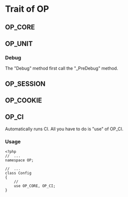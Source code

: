 Trait of OP
===

## OP_CORE

## OP_UNIT

### Debug

 The "Debug" method first call the "_PreDebug" method.

## OP_SESSION

## OP_COOKIE

## OP_CI

 Automatically runs CI. 
 All you have to do is "use" of OP_CI.

### Usage

```
<?php
//  ...
namespace OP;

//  ...
class Config
{
	//  
	use OP_CORE, OP_CI;
}
```
